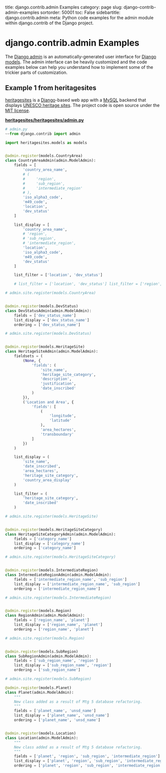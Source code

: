 title: django.contrib.admin Examples
category: page
slug: django-contrib-admin-examples
sortorder: 50001
toc: False
sidebartitle: django.contrib.admin
meta: Python code examples for the admin module within django.contrib of the Django project. 


# django.contrib.admin Examples
The [Django admin](https://docs.djangoproject.com/en/2.2/ref/contrib/admin/)
is an automatically-generated user interface for [Django models](/django-orm.html).
The admin interface can be heavily customized and the code examples below can
help you understand how to implement some of the trickier parts of customization.


## Example 1 from heritagesites
[heritagesites](https://github.com/Michael-Cantley/heritagesites) is a
[Django](/django.html)-based web app with a [MySQL](/mysql.html)
backend that displays 
[UNESCO heritage sites](https://whc.unesco.org/en/list/). The project
code is open source under the 
[MIT license](https://github.com/Michael-Cantley/heritagesites/blob/master/LICENSE).

[**heritagesites/heritagesites/admin.py**](https://github.com/Michael-Cantley/heritagesites/blob/master/heritagesites/admin.py)

```python
# admin.py
~~from django.contrib import admin

import heritagesites.models as models


@admin.register(models.CountryArea)
class CountryAreaAdmin(admin.ModelAdmin):
    fields = [
        'country_area_name',
        # (
        #     'region',
        #     'sub_region',
        #     'intermediate_region'
        # ),
        'iso_alpha3_code',
        'm49_code',
        'location',
        'dev_status'
    ]

    list_display = [
        'country_area_name',
        # 'region',
        # 'sub_region',
        # 'intermediate_region',
        'location',
        'iso_alpha3_code',
        'm49_code',
        'dev_status'
    ]

    list_filter = ['location', 'dev_status']

    # list_filter = ['location', 'dev_status'] list_filter = ['region', 'sub_region', 'intermediate_region', 'dev_status']

# admin.site.register(models.CountryArea)


@admin.register(models.DevStatus)
class DevStatusAdmin(admin.ModelAdmin):
    fields = ['dev_status_name']
    list_display = ['dev_status_name']
    ordering = ['dev_status_name']

# admin.site.register(models.DevStatus)


@admin.register(models.HeritageSite)
class HeritageSiteAdmin(admin.ModelAdmin):
    fieldsets = (
        (None, {
            'fields': (
                'site_name',
                'heritage_site_category',
                'description',
                'justification',
                'date_inscribed'
            )
        }),
        ('Location and Area', {
            'fields': [
                (
                    'longitude',
                    'latitude'
                ),
                'area_hectares',
                'transboundary'
            ]
        })
    )

    list_display = (
        'site_name',
        'date_inscribed',
        'area_hectares',
        'heritage_site_category',
        'country_area_display'
    )

    list_filter = (
        'heritage_site_category',
        'date_inscribed'
    )

# admin.site.register(models.HeritageSite)


@admin.register(models.HeritageSiteCategory)
class HeritageSiteCategoryAdmin(admin.ModelAdmin):
    fields = ['category_name']
    list_display = ['category_name']
    ordering = ['category_name']

# admin.site.register(models.HeritageSiteCategory)


@admin.register(models.IntermediateRegion)
class IntermediateRegionAdmin(admin.ModelAdmin):
    fields = ['intermediate_region_name', 'sub_region']
    list_display = ['intermediate_region_name', 'sub_region']
    ordering = ['intermediate_region_name']

# admin.site.register(models.IntermediateRegion)


@admin.register(models.Region)
class RegionAdmin(admin.ModelAdmin):
    fields = ['region_name', 'planet']
    list_display = ['region_name', 'planet']
    ordering = ['region_name', 'planet']

# admin.site.register(models.Region)


@admin.register(models.SubRegion)
class SubRegionAdmin(admin.ModelAdmin):
    fields = ['sub_region_name', 'region']
    list_display = ['sub_region_name', 'region']
    ordering = ['sub_region_name']

# admin.site.register(models.SubRegion)

@admin.register(models.Planet)
class Planet(admin.ModelAdmin):
    """
    New class added as a result of Mtg 5 database refactoring.
    """
    fields = ['planet_name', 'unsd_name']
    list_display = ['planet_name', 'unsd_name']
    ordering = ['planet_name', 'unsd_name']


@admin.register(models.Location)
class Location(admin.ModelAdmin):
    """
    New class added as a result of Mtg 5 database refactoring.
    """
    fields = ['planet', 'region', 'sub_region', 'intermediate_region']
    list_display = ['planet', 'region', 'sub_region', 'intermediate_region']
    ordering = ['planet', 'region', 'sub_region', 'intermediate_region']
```
